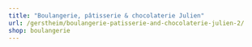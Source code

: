 ```yaml
---
title: "Boulangerie, pâtisserie & chocolaterie Julien"
url: /gerstheim/boulangerie-patisserie-and-chocolaterie-julien-2/
shop: boulangerie
---
```

